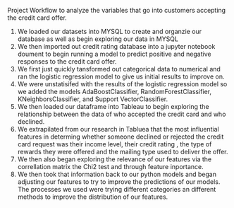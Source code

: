 Project Workflow to analyze the variables that go into customers accepting the credit card offer.

1. We loaded our datasets into MYSQL to create and organzie our database as well as begin exploring our data in MYSQL
2. We then imported out credit rating database into a jupyter notebook doument to begin running a model to predict positive and negative responses to the credit card offer.
3. We first just quickly tansformed out categorical data to numerical and ran the logistic regression model to give us initial results to improve on.
4. We were unstatisifed with the results of the logistic regression model  so we added the models AdaBoostClassifier, RandomForestClassifier, KNeighborsClassifier, and Support VectorClassifier.
5. We then loaded our dataframe into Tableau to begin exploring the relationship between the data of who accepted the credit card and who declined.
6. We extrapilated from our research in Tabluea that the most influential features in determing whether someone declined or rejected the credit card request was their income level, their credit rating , the type of rewards they were offered and the mailing type used to deliver the offer. 
7.  We then also began exploring the relevance of our features via the correllation matrix the Chi2 test and through feature inportance.
8. We then took that information back to our python models and began adjusting our features to try to improve the predictions of our models. The processes we used were trying different categories an different methods to improve the distribution of our features.
